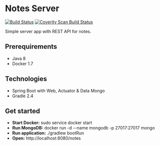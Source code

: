 # Notes Server
[![Build Status](https://travis-ci.org/sharomank/notes-server.svg)](https://travis-ci.org/sharomank/notes-server)
<a href="https://scan.coverity.com/projects/5985">
  <img alt="Coverity Scan Build Status"
       src="https://scan.coverity.com/projects/5985/badge.svg"/>
</a>

Simple server app with REST API for notes.

## Prerequirements
* Java 8
* Docker 1.7

## Technologies
* Spring Boot with Web, Actuator & Data Mongo
* Gradle 2.4

## Get started
* **Start Docker:** sudo service docker start
* **Run MongoDB:** docker run -d --name mongodb -p 27017:27017 mongo
* **Run application:** ./gradlew bootRun
* **Open:** http://localhost:8080/notes

